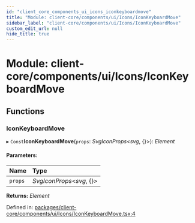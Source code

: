 ```yaml
---
id: "client_core_components_ui_icons_iconkeyboardmove"
title: "Module: client-core/components/ui/Icons/IconKeyboardMove"
sidebar_label: "client-core/components/ui/Icons/IconKeyboardMove"
custom_edit_url: null
hide_title: true
---
```


# Module: client-core/components/ui/Icons/IconKeyboardMove

## Functions

### IconKeyboardMove

▸ `Const`**IconKeyboardMove**(`props`: *SvgIconProps*<*svg*, {}\>): *Element*

#### Parameters:

Name | Type |
:------ | :------ |
`props` | *SvgIconProps*<*svg*, {}\> |

**Returns:** *Element*

Defined in: [packages/client-core/components/ui/Icons/IconKeyboardMove.tsx:4](https://github.com/xr3ngine/xr3ngine/blob/5a0f83ed8/packages/client-core/components/ui/Icons/IconKeyboardMove.tsx#L4)
